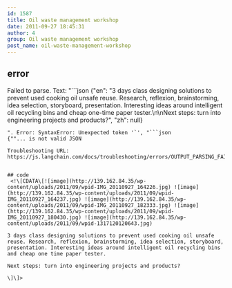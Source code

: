 ```yaml
---
id: 1587
title: Oil waste management workshop
date: 2011-09-27 18:45:31
author: 4
group: Oil waste management workshop
post_name: oil-waste-management-workshop
---
```


## error
Failed to parse. Text: "```json
{"en": "3 days class designing solutions to prevent used cooking oil unsafe reuse. Research, reflexion, brainstorming, idea selection, storyboard, presentation. Interesting ideas around intelligent oil recycling bins and cheap one-time paper tester.\n\nNext steps: turn into engineering projects and products?", "zh": null}
```
". Error: SyntaxError: Unexpected token '`', "```json
{""... is not valid JSON

Troubleshooting URL: https://js.langchain.com/docs/troubleshooting/errors/OUTPUT_PARSING_FAILURE/


## code
 <!\[CDATA\[![image](http://139.162.84.35/wp-content/uploads/2011/09/wpid-IMG_20110927_164226.jpg) ![image](http://139.162.84.35/wp-content/uploads/2011/09/wpid-IMG_20110927_164237.jpg) ![image](http://139.162.84.35/wp-content/uploads/2011/09/wpid-IMG_20110927_182333.jpg) ![image](http://139.162.84.35/wp-content/uploads/2011/09/wpid-IMG_20110927_180430.jpg) ![image](http://139.162.84.35/wp-content/uploads/2011/09/wpid-1317120120643.jpg) 

3 days class designing solutions to prevent used cooking oil unsafe reuse. Research, reflexion, brainstorming, idea selection, storyboard, presentation. Interesting ideas around intelligent oil recycling bins and cheap one time paper tester. 

Next steps: turn into engineering projects and products?

\]\]> 
